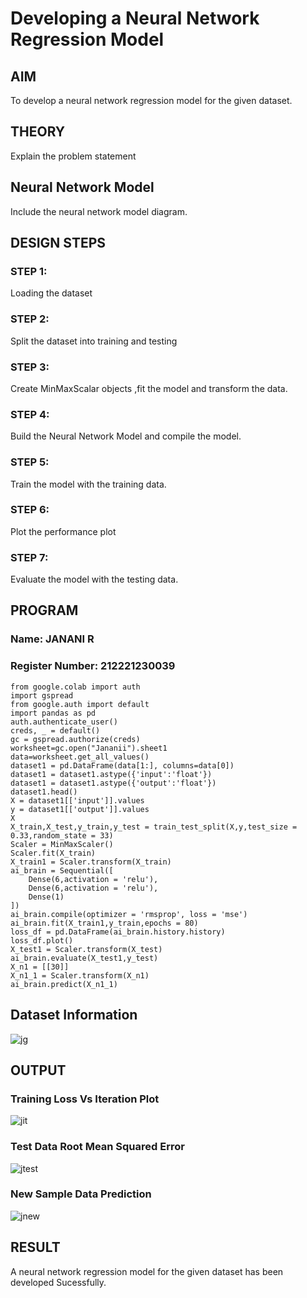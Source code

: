 # Developing a Neural Network Regression Model

## AIM

To develop a neural network regression model for the given dataset.

## THEORY

Explain the problem statement

## Neural Network Model

Include the neural network model diagram.

## DESIGN STEPS

### STEP 1:

Loading the dataset

### STEP 2:

Split the dataset into training and testing

### STEP 3:

Create MinMaxScalar objects ,fit the model and transform the data.

### STEP 4:

Build the Neural Network Model and compile the model.

### STEP 5:

Train the model with the training data.

### STEP 6:

Plot the performance plot

### STEP 7:

Evaluate the model with the testing data.

## PROGRAM
### Name: JANANI R
### Register Number: 212221230039
```
from google.colab import auth
import gspread
from google.auth import default
import pandas as pd
auth.authenticate_user()
creds, _ = default()
gc = gspread.authorize(creds)
worksheet=gc.open("Jananii").sheet1
data=worksheet.get_all_values()
dataset1 = pd.DataFrame(data[1:], columns=data[0])
dataset1 = dataset1.astype({'input':'float'})
dataset1 = dataset1.astype({'output':'float'})
dataset1.head()
X = dataset1[['input']].values
y = dataset1[['output']].values
X
X_train,X_test,y_train,y_test = train_test_split(X,y,test_size = 0.33,random_state = 33)
Scaler = MinMaxScaler()
Scaler.fit(X_train)
X_train1 = Scaler.transform(X_train)
ai_brain = Sequential([
    Dense(6,activation = 'relu'),
    Dense(6,activation = 'relu'),
    Dense(1)
])
ai_brain.compile(optimizer = 'rmsprop', loss = 'mse')
ai_brain.fit(X_train1,y_train,epochs = 80)
loss_df = pd.DataFrame(ai_brain.history.history)
loss_df.plot()
X_test1 = Scaler.transform(X_test)
ai_brain.evaluate(X_test1,y_test)
X_n1 = [[30]]
X_n1_1 = Scaler.transform(X_n1)
ai_brain.predict(X_n1_1)

```
## Dataset Information

![jg](https://github.com/Janani-2003/basic-nn-model/assets/94288340/dc1d4b18-e8ab-4dfb-9f16-725fb5b6bf30)


## OUTPUT

### Training Loss Vs Iteration Plot

![jit](https://github.com/Janani-2003/basic-nn-model/assets/94288340/27b84a34-1702-4fb1-b818-fa75a0ed799d)


### Test Data Root Mean Squared Error

![jtest](https://github.com/Janani-2003/basic-nn-model/assets/94288340/2a1a1366-035d-42db-b02e-8efcfcf4eaf4)


### New Sample Data Prediction

![jnew](https://github.com/Janani-2003/basic-nn-model/assets/94288340/e6a97ae6-05bd-4442-8d55-8b5b092752dc)


## RESULT

A neural network regression model for the given dataset has been developed Sucessfully.


